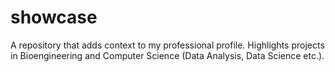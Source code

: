 # showcase
A repository that adds context to my professional profile. Highlights projects in Bioengineering and Computer Science (Data Analysis, Data Science etc.).
